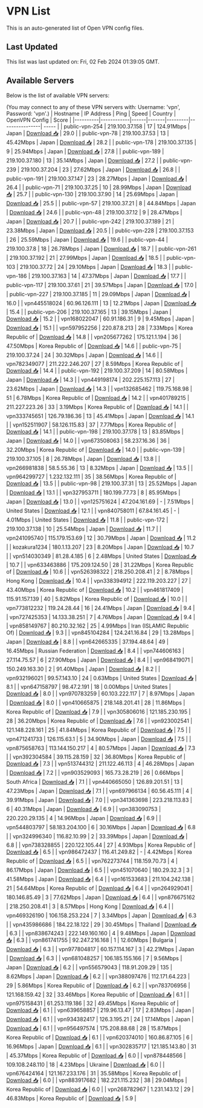 # VPN List

This is an auto-generated list of Open VPN config files.

## Last Updated

This list was last updated on: Fri, 02 Feb 2024 01:39:05 GMT.

## Available Servers

Below is the list of available VPN servers:

(You may connect to any of these VPN servers with: Username: 'vpn', Password: 'vpn'.)
| Hostname | IP Address | Ping | Speed | Country | OpenVPN Config | Score |
|----------|------------|------|-------|---------|----------------| ----- |
| public-vpn-254 | 219.100.37.158 | 17 | 124.91Mbps | Japan | [Download 📥](./configs/server_0_JP.ovpn) | 29.0 |
| public-vpn-78 | 219.100.37.53 | 13 | 45.42Mbps | Japan | [Download 📥](./configs/server_1_JP.ovpn) | 28.2 |
| public-vpn-178 | 219.100.37.135 | 9 | 25.94Mbps | Japan | [Download 📥](./configs/server_2_JP.ovpn) | 27.8 |
| public-vpn-189 | 219.100.37.180 | 13 | 35.14Mbps | Japan | [Download 📥](./configs/server_3_JP.ovpn) | 27.2 |
| public-vpn-239 | 219.100.37.204 | 23 | 27.62Mbps | Japan | [Download 📥](./configs/server_4_JP.ovpn) | 26.8 |
| public-vpn-191 | 219.100.37.147 | 23 | 28.27Mbps | Japan | [Download 📥](./configs/server_5_JP.ovpn) | 26.4 |
| public-vpn-71 | 219.100.37.25 | 10 | 28.99Mbps | Japan | [Download 📥](./configs/server_6_JP.ovpn) | 25.7 |
| public-vpn-130 | 219.100.37.90 | 14 | 25.69Mbps | Japan | [Download 📥](./configs/server_7_JP.ovpn) | 25.5 |
| public-vpn-57 | 219.100.37.21 | 8 | 44.84Mbps | Japan | [Download 📥](./configs/server_8_JP.ovpn) | 24.6 |
| public-vpn-48 | 219.100.37.12 | 9 | 28.47Mbps | Japan | [Download 📥](./configs/server_9_JP.ovpn) | 20.7 |
| public-vpn-242 | 219.100.37.189 | 21 | 23.38Mbps | Japan | [Download 📥](./configs/server_10_JP.ovpn) | 20.5 |
| public-vpn-228 | 219.100.37.153 | 26 | 25.59Mbps | Japan | [Download 📥](./configs/server_11_JP.ovpn) | 19.6 |
| public-vpn-44 | 219.100.37.8 | 18 | 26.78Mbps | Japan | [Download 📥](./configs/server_12_JP.ovpn) | 18.7 |
| public-vpn-261 | 219.100.37.192 | 21 | 27.99Mbps | Japan | [Download 📥](./configs/server_13_JP.ovpn) | 18.5 |
| public-vpn-103 | 219.100.37.72 | 24 | 29.10Mbps | Japan | [Download 📥](./configs/server_14_JP.ovpn) | 18.3 |
| public-vpn-186 | 219.100.37.163 | 14 | 47.37Mbps | Japan | [Download 📥](./configs/server_15_JP.ovpn) | 17.7 |
| public-vpn-117 | 219.100.37.61 | 21 | 39.57Mbps | Japan | [Download 📥](./configs/server_16_JP.ovpn) | 17.0 |
| public-vpn-227 | 219.100.37.185 | 11 | 29.09Mbps | Japan | [Download 📥](./configs/server_17_JP.ovpn) | 16.0 |
| vpn445518024 | 60.96.126.111 | 13 | 12.21Mbps | Japan | [Download 📥](./configs/server_18_JP.ovpn) | 15.4 |
| public-vpn-206 | 219.100.37.165 | 13 | 39.15Mbps | Japan | [Download 📥](./configs/server_19_JP.ovpn) | 15.2 |
| vpn168022047 | 60.91.186.31 | 9 | 9.45Mbps | Japan | [Download 📥](./configs/server_20_JP.ovpn) | 15.1 |
| vpn597952256 | 220.87.8.213 | 28 | 7.33Mbps | Korea Republic of | [Download 📥](./configs/server_21_KR.ovpn) | 14.8 |
| vpn205677262 | 175.121.1.194 | 36 | 47.50Mbps | Korea Republic of | [Download 📥](./configs/server_22_KR.ovpn) | 14.6 |
| public-vpn-75 | 219.100.37.24 | 24 | 30.32Mbps | Japan | [Download 📥](./configs/server_23_JP.ovpn) | 14.6 |
| vpn782349077 | 211.222.246.207 | 27 | 8.59Mbps | Korea Republic of | [Download 📥](./configs/server_24_KR.ovpn) | 14.4 |
| public-vpn-192 | 219.100.37.209 | 14 | 80.58Mbps | Japan | [Download 📥](./configs/server_25_JP.ovpn) | 14.3 |
| vpn449198174 | 202.225.157.113 | 27 | 23.62Mbps | Japan | [Download 📥](./configs/server_26_JP.ovpn) | 14.3 |
| vpn132685462 | 119.75.168.98 | 51 | 6.78Mbps | Korea Republic of | [Download 📥](./configs/server_27_KR.ovpn) | 14.2 |
| vpn401789215 | 211.227.223.26 | 33 | 3.19Mbps | Korea Republic of | [Download 📥](./configs/server_28_KR.ovpn) | 14.1 |
| vpn333745651 | 126.79.186.36 | 13 | 45.41Mbps | Japan | [Download 📥](./configs/server_29_JP.ovpn) | 14.1 |
| vpn152511907 | 58.126.115.83 | 37 | 7.77Mbps | Korea Republic of | [Download 📥](./configs/server_30_KR.ovpn) | 14.1 |
| public-vpn-198 | 219.100.37.178 | 13 | 83.85Mbps | Japan | [Download 📥](./configs/server_31_JP.ovpn) | 14.0 |
| vpn673508063 | 58.237.16.36 | 36 | 32.20Mbps | Korea Republic of | [Download 📥](./configs/server_32_KR.ovpn) | 14.0 |
| public-vpn-139 | 219.100.37.105 | 8 | 26.78Mbps | Japan | [Download 📥](./configs/server_33_JP.ovpn) | 13.8 |
| vpn266981838 | 58.5.55.36 | 13 | 8.32Mbps | Japan | [Download 📥](./configs/server_34_JP.ovpn) | 13.5 |
| vpn964299727 | 1.232.132.111 | 35 | 38.56Mbps | Korea Republic of | [Download 📥](./configs/server_35_KR.ovpn) | 13.5 |
| public-vpn-98 | 219.100.37.31 | 13 | 25.52Mbps | Japan | [Download 📥](./configs/server_36_JP.ovpn) | 13.1 |
| vpn327953711 | 180.199.77.73 | 8 | 85.95Mbps | Japan | [Download 📥](./configs/server_37_JP.ovpn) | 13.0 |
| vpn125751624 | 47.204.161.69 | - | 7.51Mbps | United States | [Download 📥](./configs/server_38_US.ovpn) | 12.1 |
| vpn840758011 | 67.84.161.45 | - | 4.01Mbps | United States | [Download 📥](./configs/server_39_US.ovpn) | 11.8 |
| public-vpn-172 | 219.100.37.138 | 10 | 25.54Mbps | Japan | [Download 📥](./configs/server_40_JP.ovpn) | 11.7 |
| vpn241095740 | 115.179.153.69 | 12 | 30.79Mbps | Japan | [Download 📥](./configs/server_41_JP.ovpn) | 11.2 |
| kozakura1234 | 180.1.13.207 | 23 | 8.20Mbps | Japan | [Download 📥](./configs/server_42_JP.ovpn) | 10.7 |
| vpn514030349 | 81.28.4.185 | 6 | 2.48Mbps | United States | [Download 📥](./configs/server_43_US.ovpn) | 10.7 |
| vpn633463886 | 175.209.124.50 | 28 | 31.22Mbps | Korea Republic of | [Download 📥](./configs/server_44_KR.ovpn) | 10.6 |
| vpn526398322 | 218.250.208.41 | 2 | 8.78Mbps | Hong Kong | [Download 📥](./configs/server_45_HK.ovpn) | 10.4 |
| vpn338394912 | 222.119.203.227 | 27 | 43.40Mbps | Korea Republic of | [Download 📥](./configs/server_46_KR.ovpn) | 10.2 |
| vpn461817409 | 115.91.157.139 | 40 | 5.82Mbps | Korea Republic of | [Download 📥](./configs/server_47_KR.ovpn) | 10.0 |
| vpn773812232 | 119.24.28.44 | 16 | 24.41Mbps | Japan | [Download 📥](./configs/server_48_JP.ovpn) | 9.4 |
| vpn727425353 | 14.133.38.251 | 7 | 4.76Mbps | Japan | [Download 📥](./configs/server_49_JP.ovpn) | 9.4 |
| vpn858149767 | 80.210.32.162 | 25 | 4.99Mbps | Iran (ISLAMIC Republic Of) | [Download 📥](./configs/server_50_IR.ovpn) | 9.3 |
| vpn845104284 | 124.241.16.84 | 29 | 13.28Mbps | Japan | [Download 📥](./configs/server_51_JP.ovpn) | 8.8 |
| vpn642665335 | 37.194.48.64 | 49 | 16.45Mbps | Russian Federation | [Download 📥](./configs/server_52_RU.ovpn) | 8.4 |
| vpn744606163 | 27.114.75.57 | 6 | 27.90Mbps | Japan | [Download 📥](./configs/server_53_JP.ovpn) | 8.4 |
| vpn968419071 | 150.249.163.30 | 2 | 91.40Mbps | Japan | [Download 📥](./configs/server_54_JP.ovpn) | 8.2 |
| vpn932196021 | 99.57.143.10 | 24 | 0.63Mbps | United States | [Download 📥](./configs/server_55_US.ovpn) | 8.1 |
| vpn647158797 | 98.47.2.191 | 18 | 0.00Mbps | United States | [Download 📥](./configs/server_56_US.ovpn) | 8.0 |
| vpn970783259 | 60.103.222.117 | 7 | 8.97Mbps | Japan | [Download 📥](./configs/server_57_JP.ovpn) | 8.0 |
| vpn410665875 | 218.148.201.41 | 28 | 11.86Mbps | Korea Republic of | [Download 📥](./configs/server_58_KR.ovpn) | 7.9 |
| vpn305806016 | 121.185.230.195 | 28 | 36.20Mbps | Korea Republic of | [Download 📥](./configs/server_59_KR.ovpn) | 7.6 |
| vpn923002541 | 121.148.228.161 | 25 | 41.84Mbps | Korea Republic of | [Download 📥](./configs/server_60_KR.ovpn) | 7.5 |
| vpn471241733 | 126.115.63.1 | 5 | 34.90Mbps | Japan | [Download 📥](./configs/server_61_JP.ovpn) | 7.5 |
| vpn875658763 | 113.144.150.217 | 4 | 80.57Mbps | Japan | [Download 📥](./configs/server_62_JP.ovpn) | 7.3 |
| vpn392304584 | 39.115.28.159 | 32 | 36.80Mbps | Korea Republic of | [Download 📥](./configs/server_63_KR.ovpn) | 7.3 |
| vpn513744312 | 211.122.46.113 | 4 | 46.28Mbps | Japan | [Download 📥](./configs/server_64_JP.ovpn) | 7.2 |
| vpn903529093 | 165.73.28.219 | 26 | 0.66Mbps | South Africa | [Download 📥](./configs/server_65_ZA.ovpn) | 7.1 |
| vpn440665050 | 126.89.201.51 | 13 | 47.23Mbps | Japan | [Download 📥](./configs/server_66_JP.ovpn) | 7.1 |
| vpn697966134 | 60.56.45.111 | 4 | 39.91Mbps | Japan | [Download 📥](./configs/server_67_JP.ovpn) | 7.0 |
| vpn341363698 | 223.218.113.83 | 6 | 40.31Mbps | Japan | [Download 📥](./configs/server_68_JP.ovpn) | 6.9 |
| vpn383090753 | 220.220.29.135 | 4 | 14.96Mbps | Japan | [Download 📥](./configs/server_69_JP.ovpn) | 6.9 |
| vpn544803797 | 58.183.204.100 | 6 | 30.16Mbps | Japan | [Download 📥](./configs/server_70_JP.ovpn) | 6.8 |
| vpn324996340 | 116.82.10.99 | 2 | 33.39Mbps | Japan | [Download 📥](./configs/server_71_JP.ovpn) | 6.8 |
| vpn738328855 | 220.122.105.44 | 27 | 4.93Mbps | Korea Republic of | [Download 📥](./configs/server_72_KR.ovpn) | 6.5 |
| vpn986472437 | 116.41.249.82 | - | 4.42Mbps | Korea Republic of | [Download 📥](./configs/server_73_KR.ovpn) | 6.5 |
| vpn762273744 | 118.159.70.73 | 4 | 86.17Mbps | Japan | [Download 📥](./configs/server_74_JP.ovpn) | 6.5 |
| vpn451070640 | 180.29.32.3 | 3 | 41.58Mbps | Japan | [Download 📥](./configs/server_75_JP.ovpn) | 6.4 |
| vpn161533683 | 211.104.242.138 | 21 | 54.64Mbps | Korea Republic of | [Download 📥](./configs/server_76_KR.ovpn) | 6.4 |
| vpn264929041 | 180.146.85.49 | 3 | 77.62Mbps | Japan | [Download 📥](./configs/server_77_JP.ovpn) | 6.4 |
| vpn876675162 | 218.250.208.41 | 3 | 8.57Mbps | Hong Kong | [Download 📥](./configs/server_78_HK.ovpn) | 6.4 |
| vpn469326190 | 106.158.253.224 | 7 | 3.34Mbps | Japan | [Download 📥](./configs/server_79_JP.ovpn) | 6.3 |
| vpn435986686 | 184.22.18.122 | 29 | 30.45Mbps | Thailand | [Download 📥](./configs/server_80_TH.ovpn) | 6.3 |
| vpn838674243 | 222.149.160.160 | 4 | 9.48Mbps | Japan | [Download 📥](./configs/server_81_JP.ovpn) | 6.3 |
| vpn861741755 | 92.247.216.168 | 1 | 12.60Mbps | Bulgaria | [Download 📥](./configs/server_82_BG.ovpn) | 6.3 |
| vpn977804817 | 60.157.114.167 | 3 | 42.21Mbps | Japan | [Download 📥](./configs/server_83_JP.ovpn) | 6.3 |
| vpn681048257 | 106.185.155.166 | 7 | 9.56Mbps | Japan | [Download 📥](./configs/server_84_JP.ovpn) | 6.2 |
| vpn556579043 | 118.91.209.29 | 135 | 8.62Mbps | Japan | [Download 📥](./configs/server_85_JP.ovpn) | 6.2 |
| vpn388097476 | 112.171.64.223 | 29 | 5.86Mbps | Korea Republic of | [Download 📥](./configs/server_86_KR.ovpn) | 6.2 |
| vpn783706956 | 121.168.159.42 | 32 | 33.46Mbps | Korea Republic of | [Download 📥](./configs/server_87_KR.ovpn) | 6.1 |
| vpn975158431 | 61.253.119.186 | 32 | 49.45Mbps | Korea Republic of | [Download 📥](./configs/server_88_KR.ovpn) | 6.1 |
| vpn639658857 | 219.96.13.47 | 17 | 2.83Mbps | Japan | [Download 📥](./configs/server_89_JP.ovpn) | 6.1 |
| vpn934382417 | 126.3.195.21 | 24 | 17.14Mbps | Japan | [Download 📥](./configs/server_90_JP.ovpn) | 6.1 |
| vpn956497574 | 175.208.88.68 | 28 | 15.87Mbps | Korea Republic of | [Download 📥](./configs/server_91_KR.ovpn) | 6.1 |
| vpn620374010 | 160.86.87.105 | 6 | 16.96Mbps | Japan | [Download 📥](./configs/server_92_JP.ovpn) | 6.1 |
| vpn302835717 | 121.185.143.80 | 31 | 45.37Mbps | Korea Republic of | [Download 📥](./configs/server_93_KR.ovpn) | 6.0 |
| vpn878448566 | 109.108.248.110 | 18 | 4.23Mbps | Ukraine | [Download 📥](./configs/server_94_UA.ovpn) | 6.0 |
| vpn676424164 | 121.167.233.176 | 31 | 35.58Mbps | Korea Republic of | [Download 📥](./configs/server_95_KR.ovpn) | 6.0 |
| vpn883917682 | 182.221.115.232 | 38 | 29.04Mbps | Korea Republic of | [Download 📥](./configs/server_96_KR.ovpn) | 6.0 |
| vpn268782967 | 1.231.143.12 | 29 | 46.83Mbps | Korea Republic of | [Download 📥](./configs/server_97_KR.ovpn) | 5.9 |
